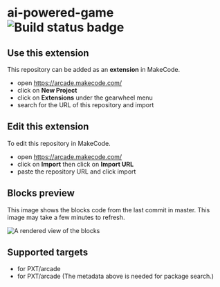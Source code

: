 # ai-powered-game ![Build status badge](https://github.com/devpineapple/ai-powered-game/workflows/MakeCode/badge.svg)



## Use this extension

This repository can be added as an **extension** in MakeCode.

* open https://arcade.makecode.com/
* click on **New Project**
* click on **Extensions** under the gearwheel menu
* search for the URL of this repository and import

## Edit this extension

To edit this repository in MakeCode.

* open https://arcade.makecode.com/
* click on **Import** then click on **Import URL**
* paste the repository URL and click import

## Blocks preview

This image shows the blocks code from the last commit in master.
This image may take a few minutes to refresh.

![A rendered view of the blocks](https://github.com/devpineapple/ai-powered-game/raw/master/.makecode/blocks.png)

## Supported targets

* for PXT/arcade
* for PXT/arcade
(The metadata above is needed for package search.)

